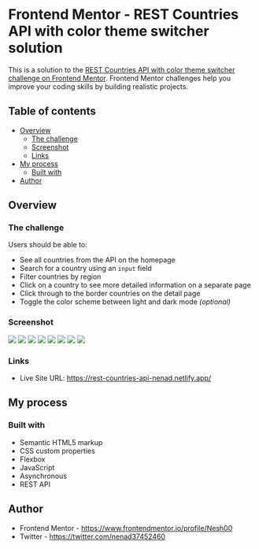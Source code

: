 # Frontend Mentor - REST Countries API with color theme switcher solution

This is a solution to the [REST Countries API with color theme switcher challenge on Frontend Mentor](https://www.frontendmentor.io/challenges/rest-countries-api-with-color-theme-switcher-5cacc469fec04111f7b848ca). Frontend Mentor challenges help you improve your coding skills by building realistic projects.

## Table of contents

- [Overview](#overview)
  - [The challenge](#the-challenge)
  - [Screenshot](#screenshot)
  - [Links](#links)
- [My process](#my-process)
  - [Built with](#built-with)
- [Author](#author)

## Overview

### The challenge

Users should be able to:

- See all countries from the API on the homepage
- Search for a country using an `input` field
- Filter countries by region
- Click on a country to see more detailed information on a separate page
- Click through to the border countries on the detail page
- Toggle the color scheme between light and dark mode _(optional)_

### Screenshot

![](./desktop-design-home-dark.png)
![](./desktop-design-home-light.png)
![](./desktop-design-detail-dark.png)
![](./desktop-design-detail-light.png)
![](./mobile-design-home-dark.png)
![](./mobile-design-home-light.png)
![](./mobile-design-detail-dark.png)
![](./mobile-design-detail-light.png)

### Links

- Live Site URL: https://rest-countries-api-nenad.netlify.app/

## My process

### Built with

- Semantic HTML5 markup
- CSS custom properties
- Flexbox
- JavaScript
- Asynchronous
- REST API

## Author

- Frontend Mentor - https://www.frontendmentor.io/profile/Nesh00
- Twitter - https://twitter.com/nenad37452460

